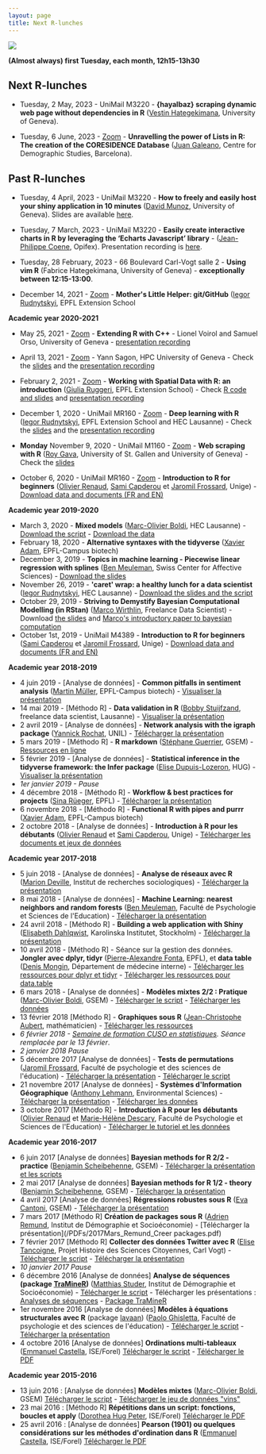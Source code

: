 ```yaml
---
layout: page
title: Next R-lunches
---
```

![](http://www.phdcomics.com/comics/archive/phd112107s.gif)

**(Almost always) first Tuesday, each month, 12h15-13h30**

<!--**Due to the sanitary situation, the talks will be presented both online via Zoom
and in person at UniMail. If you intend to be present, you need to register
first [here](https://shiny.samorso.ch/rlunch/) and wear a mask.**-->
  
## Next R-lunches
* Tuesday, 2 May, 2023 - UniMail M3220 - **{hayalbaz} scraping dynamic web page without dependencies in R** ([Vestin Hategekimana](https://vestin-hategekimana.netlify.app/), University of Geneva). 

* Tuesday, 6 June, 2023 - [Zoom](https://unige.zoom.us/j/68920636492?pwd=ZmlaNnhvVTRaQm9VdzEvUVVCNHdVQT09) - **Unravelling the power of Lists in R: The creation of the CORESIDENCE Database** ([Juan Galeano](https://drive.google.com/file/d/1X4UVu9NyE9rozbZ_jrmOaaI63KPE5Uwv/view?usp=sharing), Centre for Demographic Studies, Barcelona). 

## Past R-lunches
* Tuesday, 4 April, 2023 - UniMail M3220 - **How to freely and easily host your shiny application in 10 minutes** ([David Munoz](https://david-munoztord.com/), University of Geneva). Slides are available [here](https://we-data-ch.github.io/Web_Deployment_With_R/R-Lunch).

* Tuesday, 7 March, 2023 - UniMail M3220 - **Easily create interactive charts in R by leveraging the ‘Echarts Javascript’ library** - ([Jean-Philippe Coene](https://john-coene.com/), Opifex). Presentation recording is [here](https://unige.zoom.us/rec/share/4Udk3_8-brGTc9EI5icY3wks4XjaSUC5c7DqpgRiAaD3y5CJZHxgi_Ep2L2g7-pd.J-w8Q7QDb3qECWCr).

* Tuesday, 28 February, 2023 - 66 Boulevard Carl-Vogt salle 2 - **Using vim R** (Fabrice Hategekimana, University of Geneva) - **exceptionally between 12:15-13:00**.

* December 14, 2021 - [Zoom](https://unige.zoom.us/j/66111435520?pwd=Q0xtUTBUNFdBWUtkaVN2N1FuOXJsQT09) - **Mother's Little Helper: git/GitHub** ([Iegor Rudnytskyi](https://irudnyts.github.io/), EPFL Extension School 

**Academic year 2020-2021**
* May 25, 2021 - [Zoom](https://unige.zoom.us/j/95992195473?pwd=eWVEdmw0YUg4Q04vemgvS29VSitUZz09) - **Extending R with C++** - Lionel Voirol and Samuel Orso, University of Geneva - [presentation recording](https://unige.zoom.us/rec/share/918RNyUbIbYD5MNNU8AqAnEJ74SsqvxpNf8m9R4s6_KP91HjmG_hDa5OQ9uGtCUw.NdNETpeXxS3WzDOk) 

* April 13, 2021 - [Zoom](https://unige.zoom.us/j/96253051411?pwd=dElvR0N0ZDlIYmJLdkhMN24vS3JKdz09) - Yann Sagon, HPC University of Geneva - Check the [slides](https://github.com/use-r-carlvogt/use-r-carlvogt.github.io/blob/master/PDFs/2021Avril_Cours_GetFamiliarWithBaobab.pptx) and the [presentation recording](https://unige.zoom.us/rec/share/96IB3RX1XGduE9F3Bq572QKq82a9JG0bkpLKj5b6d9cFLuXFH9kRGgsslc_-4cQa.s68-otW_M2Do28m8)

* February 2, 2021 - [Zoom](https://unige.zoom.us/j/92548162112?pwd=UHB6N2daMWJ3V3VWRnpOWVVNaUJnUT09) - **Working with Spatial Data with R: an introduction** ([Giulia Ruggeri](https://github.com/gruggeri), EPFL Extension School) - Check [R code and slides](https://github.com/gruggeri/r_lunch_feb2021) and [presentation recording](https://unige.zoom.us/rec/share/BTFhNKQrFTvbJYJGd8jL2l8Bga2nRkcPrnnk6z6v8I0iEpC7ll7VlHv1VhIAVvr9.eH8E1E0Ncf_LiMyI)

* December 1, 2020 - UniMail MR160 - [Zoom](https://unige.zoom.us/j/97104023336?pwd=ZHI1Um8waThtcTgxRUhLRWtHWHduZz09) - **Deep learning with R** ([Iegor Rudnytskyi](https://irudnyts.github.io/), EPFL Extension School and HEC Lausanne) - Check the [slides](https://github.com/irudnyts/r2d2) and the [presentation recording](https://unige.zoom.us/rec/share/CdO68yhvN7iCAfgeuGX7hba4OllEEWAw_tJtJa6EQwSp5ETh-oQcYVRcUdfetndC.pnDX8JTdf9AECzq3)

* **Monday** November 9, 2020 - UniMail M1160 - [Zoom](https://unige.zoom.us/j/92317617443?pwd=cEFSelZsdVpRaDVyanlNQk5XQXdwdz09) - **Web scraping with R** ([Roy Gava](http://roygava.com/), University of St. Gallen and University of Geneva) - Check the [slides](http://roygava.com/webscraping-lunch/)

* October 6, 2020 - UniMail MR160 - [Zoom](https://unige.zoom.us/j/99024405323?pwd=VVpPYWJQS3NKZlRmelhCTzh1K05Jdz09) - **Introduction to R for beginners** ([Olivier Renaud](https://www.unige.ch/fapse/mad/equipe/renaud/), [Sami Capderou](https://www.unige.ch/fapse/mad/equipe/sami-capderou/) et [Jaromil Frossard](https://www.unige.ch/fapse/mad/equipe/frossard/), Unige) - [Download data and documents (FR and EN)](https://github.com/use-r-carlvogt/use-r-carlvogt.github.io/blob/master/PDFs/2020Octobre_RenaudCapderouFrossard_IntroR.zip)

**Academic year 2019-2020**
* March 3, 2020 - **Mixed models** ([Marc-Olivier Boldi](https://www.linkedin.com/in/marc-olivier-boldi-7a39564/?originalSubdomain=ch), HEC Lausanne) - [Download the script](https://github.com/use-r-carlvogt/use-r-carlvogt.github.io/blob/master/PDFs/2020Mars_MOBoldi_HandsOn.html) - [Download the data](https://github.com/use-r-carlvogt/use-r-carlvogt.github.io/blob/master/PDFs/2020Mars_MOBoldi_data_lunchR.zip)
* February 18, 2020 - **Alternative syntaxes with the tidyverse** ([Xavier Adam](https://exts.epfl.ch/who-we-are/team), EPFL-Campus biotech)
* December 3, 2019 - **Topics in machine learning - Piecewise linear regression with splines** ([Ben Meuleman](https://www.unige.ch/cisa/members/meuleman-ben/), Swiss Center for Affective Sciences) - [Download the slides](https://github.com/use-r-carlvogt/use-r-carlvogt.github.io/blob/master/PDFs/2019December_BMeuleman_Rlunch_Splines.pdf)
* November 26, 2019 - **'caret' wrap: a healthy lunch for a data scientist** ([Iegor Rudnytskyi](https://irudnyts.github.io/about/), HEC Lausanne) - [Download the slides and the script](https://github.com/irudnyts/caret)
* October 29, 2019 - **Striving to Demystify Bayesian Computational Modelling (in RStan)** ([Marco Wirthlin](https://www.linkedin.com/in/mwirthlin/), Freelance Data Scientist) - Download [the slides](https://github.com/use-r-carlvogt/use-r-carlvogt.github.io/blob/master/PDFs/2019October_MWirthlin_UNIGE_R_Lunch_online_version.pdf) and [Marco's introductory paper to bayesian computation](https://github.com/use-r-carlvogt/use-r-carlvogt.github.io/blob/master/PDFs/2019October_MWirthlin_IntroBayesianComputation_Wirthlin.pdf)
* October 1st, 2019 - UniMail M4389 - **Introduction to R for beginners** ([Sami Capderou](https://www.unige.ch/fapse/mad/equipe/sami-capderou/) et [Jaromil Frossard](https://www.unige.ch/fapse/mad/equipe/frossard/), Unige) - [Download data and documents (FR and EN)](https://github.com/use-r-carlvogt/use-r-carlvogt.github.io/blob/master/PDFs/2019October_MaterialIntro_R_RStudio_Rlunch19.zip)

**Academic year 2018-2019**
* 4 juin 2019 - [Analyse de données] - **Common pitfalls in sentiment analysis** ([Martin Müller](https://people.epfl.ch/martin.muller), EPFL-Campus biotech) - [Visualiser la présentation](https://mar-muel.github.io/pitfalls_in_sentiment_analysis/index.html)
* 14 mai 2019 - [Méthodo R] - **Data validation in R** ([Bobby Stuijfzand](https://www.linkedin.com/in/bobby-stuijfzand-60863448/), freelance data scientist, Lausanne) - [Visualiser la présentation](https://bobbyglenns.github.io/190514-R-lunch-geneva/presentation_online.html)
* 2 avril 2019 - [Analyse de données] - **Network analysis with the igraph package** ([Yannick Rochat](https://applicationspub.unil.ch/interpub/noauth/php/Un/UnPers.php?PerNum=1063847&LanCode=37&menu=curri), UNIL) - [Télécharger la présentation](https://github.com/use-r-carlvogt/use-r-carlvogt.github.io/blob/master/PDFs/2019Avril_Rochat_igraph.pdf)
* 5 mars 2019 - [Méthodo R] - **R markdown** ([Stéphane Guerrier](https://stephaneguerrier.com/index.html), GSEM) - [Ressources en ligne](https://smac-group.github.io/ds/rmarkdown.html)
* 5 février 2019 - [Analyse de données] - **Statistical inference in the tidyverse framework: the Infer package** ([Elise Dupuis-Lozeron](https://www.hug-ge.ch/epidemiologie-clinique/elise-dupuis-lozeron-phd), HUG) - [Visualiser la présentation](https://github.com/use-r-carlvogt/use-r-carlvogt.github.io/blob/master/PDFs/2019Fevrier_EDupuisLozeron_R_lunch_Git/Infer_Pres.html)
* *1er janvier 2019 - Pause*
* 4 décembre 2018 - [Méthodo R] - **Workflow & best practices for projects** ([Sina Rüeger](https://sinarueeger.github.io/), EPFL) - [Télécharger la présentation](https://sinarueeger.github.io/20181204-r-lunchs-gva/#1)
* 6 novembre 2018 - [Méthodo R] - **Functional R with pipes and purrr** ([Xavier Adam](https://exts.epfl.ch/who-we-are/team), EPFL-Campus biotech)
* 2 octobre 2018 - [Analyse de données] - **Introduction à R pour les débutants** ([Olivier Renaud](https://www.unige.ch/fapse/mad/equipe/renaud/) et [Sami Capderou](https://www.unige.ch/fapse/mad/equipe/sami-capderou/), Unige) - [Télécharger les documents et jeux de données](https://github.com/use-r-carlvogt/use-r-carlvogt.github.io/blob/master/PDFs/2018Octobre_MaterialIntro_R_RStudio_Rlunch18.zip)

**Academic year 2017-2018**
* 5 juin 2018 - [Analyse de données] - **Analyse de réseaux avec R** ([Marion Deville](https://www.unige.ch/sciences-societe/socio/fr/mariondeville/),  Institut de recherches sociologiques) - [Télécharger la présentation](https://github.com/use-r-carlvogt/use-r-carlvogt.github.io/blob/master/PDFs/2018Juin_MDeville_intro_reseaux_spnet.pdf)
* 8 mai 2018 - [Analyse de données] - **Machine Learning: nearest neighbors and random forests** ([Ben Meuleman](https://www.researchgate.net/profile/Ben_Meuleman), Faculté de Psychologie et Sciences de l'Education) - [Télécharger la présentation](https://github.com/use-r-carlvogt/use-r-carlvogt.github.io/blob/master/PDFs/2018Mai_Meulemann_Intro_machine_learning.pdf)
* 24 avril 2018 - [Méthodo R] - **Building a web application with Shiny** ([Elisabeth Dahlqwist](https://wp.unil.ch/sgg/elisabeth-dahlqwist/), Karolinska Institutet, Stockholm) - [Télécharger la présentation](https://github.com/rladies/meetup-presentations_lausanne/tree/master/20180314_shiny)
* 10 avril 2018 - [Méthodo R] - Séance sur la gestion des données. **Jongler avec dplyr, tidyr** ([Pierre-Alexandre Fonta](http://ch.linkedin.com/in/pafonta), EPFL), et **data table** ([Denis Mongin](https://www.researchgate.net/profile/Denis_Mongin/info), Département de médecine interne) - [Télécharger les ressources pour dplyr et tidyr](https://github.com/pafonta/r-lunch-10-04-18) - [Télécharger les ressources pour data.table](https://github.com/use-r-carlvogt/use-r-carlvogt.github.io/blob/master/PDFs/2018Avril_Mongin_data_table.zip)
* 6 mars 2018 - [Analyse de données] - **Modèles mixtes 2/2 : Pratique** ([Marc-Olivier Boldi](https://www.unige.ch/gsem/rcs/members2/profs/marc/), GSEM) - [Télécharger le script](https://github.com/use-r-carlvogt/use-r-carlvogt.github.io/blob/master/PDFs/2018Mars_MOBoldi_HandsOn.html) - [Télécharger les données](https://github.com/use-r-carlvogt/use-r-carlvogt.github.io/blob/master/PDFs/2018Mars_MOBoldi_data.zip)
* 13 février 2018 [Méthodo R] - **Graphiques sous R** ([Jean-Christophe Aubert](https://www.linkedin.com/in/jean-christophe-aubert-7295453b/?ppe=1), mathématicien) - [Télécharger les ressources](https://github.com/use-r-carlvogt/use-r-carlvogt.github.io/blob/master/PDFs/2018Mars_JCAubert_ggplot.zip)
* *6 février 2018 - [Semaine de formation CUSO en statistiques](https://statistique.cuso.ch/index.php?id=2688&tx_displaycontroller[showUid]=3840). Séance remplacée par le 13 février*.
* *2 janvier 2018 Pause*
* 5 décembre 2017 [Analyse de données] - **Tests de permutations** ([Jaromil Frossard](https://www.unige.ch/fapse/mad/equipe/frossard/), Faculté de psychologie et des sciences de l'éducation) - [Télécharger la présentation](https://github.com/use-r-carlvogt/use-r-carlvogt.github.io/blob/master/PDFs/2017Decembre_Frossard_presentation_permuco.pdf) - [Télécharger le script](https://github.com/use-r-carlvogt/use-r-carlvogt.github.io/blob/master/PDFs/2017Decembre_Frossard_permuco.R)
* 21 novembre 2017 [Analyse de données] - **Systèmes d'Information Géographique** ([Anthony Lehmann](https://www.unige.ch/envirospace/people/lehmann/), Environmental Sciences) - [Télécharger la présentation](https://github.com/use-r-carlvogt/use-r-carlvogt.github.io/blob/master/PDFs/2017Novembre_Lehmann_Dejeuner-R-Geotatistics-with-R.pdf) - [Télécharger les données](https://github.com/use-r-carlvogt/use-r-carlvogt.github.io/blob/master/PDFs/2017Novembre_Lehmann_data.zip)
* 3 octobre 2017 [Méthodo R] - **Introduction à R pour les débutants** ([Olivier Renaud](https://www.unige.ch/fapse/mad/equipe/renaud/) et [Marie-Hélène Descary](https://www.unige.ch/fapse/mad/equipe/descary/), Faculté de Psychologie et Sciences de l'Education) - [Télécharger le tutoriel et les données](https://github.com/use-r-carlvogt/use-r-carlvogt.github.io/blob/master/PDFs/2017OctobreORenaudMHDescary_introductionR.zip)

**Academic year 2016-2017**
* 6 juin 2017 [Analyse de données] **Bayesian methods for R 2/2 - practice** ([Benjamin Scheibehenne](https://unige.ch/gsem/iom/members1/professors/scheibehenne-benjamin), GSEM) - [Télécharger la présentation et les scripts](https://github.com/use-r-carlvogt/use-r-carlvogt.github.io/blob/master/PDFs/2017Juin_Scheibehenne_Bayesian_methods_practice.zip)
* 2 mai 2017 [Analyse de données] **Bayesian methods for R 1/2 - theory** ([Benjamin Scheibehenne](https://unige.ch/gsem/iom/members1/professors/scheibehenne-benjamin), GSEM) - [Télécharger la présentation](/PDFs/2017Mai_Scheibehenne_Bayesian_methods.pdf)
* 4 avril 2017 [Analyse de données] **Régressions robustes sous R** ([Eva Cantoni](https://www.unige.ch/gsem/rcs/members2/profs/eva-cantoni/), GSEM) - [Télécharger la présentation](/PDFs/2017Avril_Cantoni_Rlunch.pdf)
* 7 mars 2017 [Méthodo R] **Création de packages sous R** ([Adrien Remund](https://www.unige.ch/sciences-societe/ideso/membres/remund/), Institut de Démographie et Socioéconomie) - [Télécharger la présentation](/PDFs/2017Mars_Remund_Creer packages.pdf)
* 7 février 2017 [Méthodo R] **Collecter des données Twitter avec R** ([Elise Tancoigne](http://citizensciences.net/elise-tancoigne/), Projet Histoire des Sciences Citoyennes, Carl Vogt) - [Télécharger le script](/PDFs/2017Fevrier_Tancoigne_Twitter.R) - [Télécharger la présentation](/PDFs/2017Fevrier_Tancoigne_Twitter.pdf)
* *10 janvier 2017 Pause*
* 6 décembre 2016 [Analyse de données] **Analyse de séquences (package [TraMineR](http://traminer.unige.ch/index.shtml))** ([Matthias Studer](https://www.unige.ch/sciences-societe/ideso/membres/matthias-studer), Institut de Démographie et Socioéconomie) - [Télécharger le script](/PDFs/2016Decembre_Studer_mvadexemple.R) - Télécharger les présentations : [Analyses de séquences](/PDFs/2016Decembre_Studer_Seq-Intro.pdf) - [Package TraMineR](/PDFs/2016Decembre_Studer_DejR-seqdef.pdf)
* 1er novembre 2016 [Analyse de données] **Modèles à équations structurales avec R** (package [lavaan](http://lavaan.ugent.be/index.html)) ([Paolo Ghisletta](http://www.unige.ch/fapse/mad/equipe/ghisletta/), Faculté de psychologie et des sciences de l'éducation) - [Télécharger le script](/PDFs/2016Novembre_Ghisletta_SEM_R_lavaan_script.pdf) - [Télécharger la présentation](/PDFs/2016Novembre_Ghisletta_SEM_R_lavaan.pdf)
* 4 octobre 2016 [Analyse de données] **Ordinations multi-tableaux** ([Emmanuel Castella](http://leba.unige.ch/team/ecastella/), ISE/Forel) [Télécharger le script](/PDFs/2016Octobre_ECastella_multiscript.R) - [Télécharger le PDF](/PDFs/2016Octobre_ECastella_MultiTabppt.pdf)

**Academic year 2015-2016**
* 13 juin 2016 : [Analyse de données] **Modèles mixtes** ([Marc-Olivier Boldi](https://www.unige.ch/gsem/rcs/members2/profs/marc/), GSEM) [Télécharger le script](/PDFs/2016Juin_MOBoldi_codeR.R) - [Télécharger le jeu de données "vins"](/PDFs/2016Juin_MOBoldi_Data1.csv)
* 23 mai 2016 : [Méthodo R] **Répétitions dans un script: fonctions, boucles et apply** ([Dorothea Hug Peter](http://leba.unige.ch/team/dhugpeter/), ISE/Forel) [Télécharger le PDF](/PDFs/2016Mai_DorHugPeter_handout_loops.pdf)
* 25 avril 2016 : [Analyse de données] **Pearson (1901) ou quelques considérations sur les méthodes d'ordination dans R** ([Emmanuel Castella](http://leba.unige.ch/team/ecastella/), ISE/Forel) [Télécharger le PDF](/PDFs/2016Avril_EmmCastella_RCLUB-ordination.pdf)
